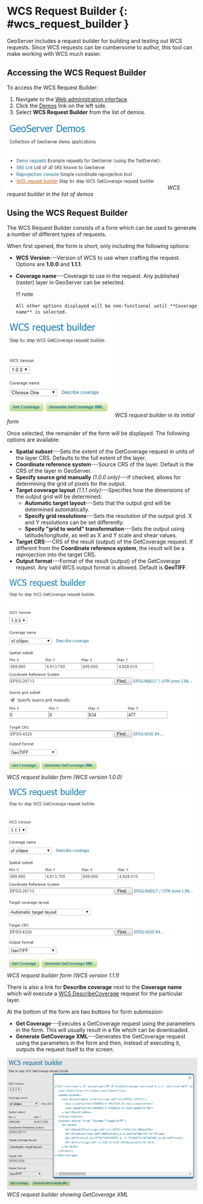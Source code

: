 # WCS Request Builder {: #wcs_request_builder }

GeoServer includes a request builder for building and testing out WCS requests. Since WCS requests can be cumbersome to author, this tool can make working with WCS much easier.

## Accessing the WCS Request Builder

To access the WCS Request Builder:

1.  Navigate to the [Web administration interface](../../webadmin/index.md).
2.  Click the [Demos](../../configuration/demos/index.md) link on the left side.
3.  Select **WCS Request Builder** from the list of demos.

![](img/demos_wcsrequestbuilder.png)
*WCS request builder in the list of demos*

## Using the WCS Request Builder

The WCS Request Builder consists of a form which can be used to generate a number of different types of requests.

When first opened, the form is short, only including the following options:

-   **WCS Version**---Version of WCS to use when crafting the request. Options are **1.0.0** and **1.1.1**.

-   **Coverage name**---Coverage to use in the request. Any published (raster) layer in GeoServer can be selected.

    !!! note

        All other options displayed will be non-functional until **Coverage name** is selected.

![](img/wcsrequestbuilder.png)
*WCS request builder in its initial form*

Once selected, the remainder of the form will be displayed. The following options are available:

-   **Spatial subset**---Sets the extent of the GetCoverage request in units of the layer CRS. Defaults to the full extent of the layer.
-   **Coordinate reference system**---Source CRS of the layer. Default is the CRS of the layer in GeoServer.
-   **Specify source grid manually** *(1.0.0 only)*---If checked, allows for determining the grid of pixels for the output.
-   **Target coverage layout** *(1.1.1 only)*---Specifies how the dimensions of the output grid will be determined:
    -   **Automatic target layout**---Sets that the output grid will be determined automatically.
    -   **Specify grid resolutions**---Sets the resolution of the output grid. X and Y resolutions can be set differently.
    -   **Specify "grid to world" transformation**---Sets the output using latitude/longitude, as well as X and Y scale and shear values.
-   **Target CRS**---CRS of the result (output) of the GetCoverage request. If different from the **Coordinate reference system**, the result will be a reprojection into the target CRS.
-   **Output format**---Format of the result (output) of the GetCoverage request. Any valid WCS output format is allowed. Default is **GeoTIFF**.

![](img/wcsrequestbuilder_100.png)
*WCS request builder form (WCS version 1.0.0)*

![](img/wcsrequestbuilder_111.png)
*WCS request builder form (WCS version 1.1.1)*

There is also a link for **Describe coverage** next to the **Coverage name** which will execute a [WCS DescribeCoverage](reference.md#wcs_describecoverage) request for the particular layer.

At the bottom of the form are two buttons for form submission:

-   **Get Coverage**---Executes a GetCoverage request using the parameters in the form. This will usually result in a file which can be downloaded.
-   **Generate GetCoverage XML**---Generates the GetCoverage request using the parameters in the form and then, instead of executing it, outputs the request itself to the screen.

![](img/wcsrequestbuilder_xml.png)
*WCS request builder showing GetCoverage XML*
